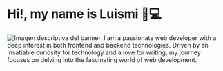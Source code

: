 # Hi!, my name is Luismi 💁💻 

<img src="https://github.com/x2p6/x2p6/blob/main/banner-gitHub-0.png?raw=true" alt="Imagen descriptiva del banner.">
I am a passionate web developer with a deep interest in both frontend and backend technologies. Driven by an insatiable curiosity for technology and a love for writing, my journey focuses on delving into the fascinating world of web development.

